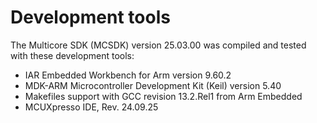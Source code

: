 # Development tools

The Multicore SDK \(MCSDK\) version 25.03.00 was compiled and tested with these development tools:

-   IAR Embedded Workbench for Arm version 9.60.2
-   MDK-ARM Microcontroller Development Kit \(Keil\) version 5.40
-   Makefiles support with GCC revision 13.2.Rel1 from Arm Embedded
-   MCUXpresso IDE, Rev. 24.09.25
